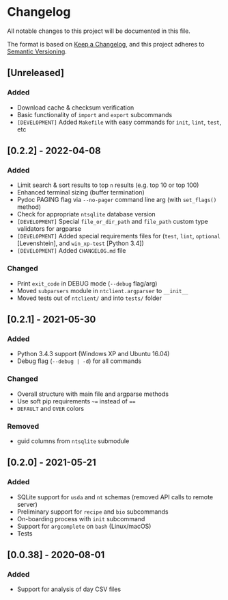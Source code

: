 # Changelog

All notable changes to this project will be documented in this file.

The format is based on [Keep a Changelog](https://keepachangelog.com/en/1.1.0/),
and this project adheres to [Semantic Versioning](https://semver.org/spec/v2.0.0.html).

## [Unreleased]

### Added

-   Download cache & checksum verification
-   Basic functionality of `import` and `export` subcommands
-   `[DEVELOPMENT]` Added `Makefile` with easy commands for `init`, `lint`, `test`, etc

## [0.2.2] - 2022-04-08

### Added

-   Limit search & sort results to top `n` results (e.g. top 10 or top 100)
-   Enhanced terminal sizing (buffer termination)
-   Pydoc PAGING flag via `--no-pager` command line arg (with `set_flags()` method)
-   Check for appropriate `ntsqlite` database version
-   `[DEVELOPMENT]` Special `file_or_dir_path` and `file_path` custom type validators
    for argparse
-   `[DEVELOPMENT]` Added special requirements files for
    (`test`, `lint`, `optional` [Levenshtein], and `win_xp-test` [Python 3.4])
-   `[DEVELOPMENT]` Added `CHANGELOG.md` file

### Changed

-   Print `exit_code` in DEBUG mode (`--debug` flag/arg)
-   Moved `subparsers` module in `ntclient.argparser` to `__init__`
-   Moved tests out of `ntclient/` and into `tests/` folder

## [0.2.1] - 2021-05-30

### Added

-   Python 3.4.3 support (Windows XP and Ubuntu 16.04)
-   Debug flag (`--debug | -d`) for all commands

### Changed

-   Overall structure with main file and argparse methods
-   Use soft pip requirements `~=` instead of `==`
-   `DEFAULT` and `OVER` colors

### Removed

-   guid columns from `ntsqlite` submodule

## [0.2.0] - 2021-05-21

### Added

-   SQLite support for `usda` and `nt` schemas (removed API calls to remote server)
-   Preliminary support for `recipe` and `bio` subcommands
-   On-boarding process with `init` subcommand
-   Support for `argcomplete` on `bash` (Linux/macOS)
-   Tests

## [0.0.38] - 2020-08-01

### Added

-   Support for analysis of day CSV files
